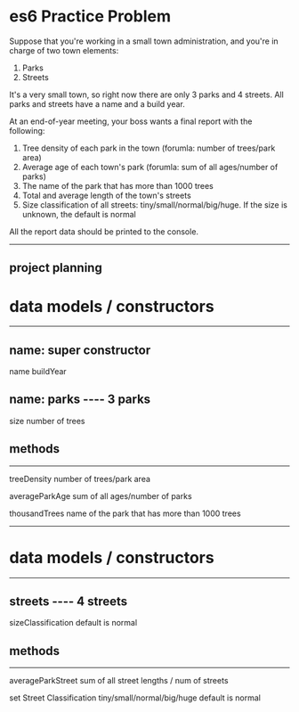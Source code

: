 # es6 Practice Problem

Suppose that you're working in a small town administration, and you're in charge of two town elements:
1. Parks
2. Streets

It's a very small town, so right now there are only 3 parks and 4 streets. All parks and streets have a name and a build year.

At an end-of-year meeting, your boss wants a final report with the following:
1. Tree density of each park in the town (forumla: number of trees/park area)
2. Average age of each town's park (forumla: sum of all ages/number of parks)
3. The name of the park that has more than 1000 trees
4. Total and average length of the town's streets
5. Size classification of all streets: tiny/small/normal/big/huge. If the size is unknown, the default is normal

All the report data should be printed to the console.

------------------------------

## project planning 

# data models / constructors 
---------------
name: super constructor 
--------------------
name 
buildYear

name: parks ---- 3 parks
---------------
size 
number of trees


## methods 
-------------
treeDensity 
    number of trees/park area

averageParkAge
    sum of all ages/number of parks

thousandTrees
    name of the park that has more than 1000 trees


-----------------------------------------------------------------------------------------------------------


# data models / constructors 
------------------
streets ---- 4 streets
------------------
sizeClassification
    default is normal 

## methods 
-------------
averageParkStreet
    sum of all street lengths / num of streets

set Street Classification 
    tiny/small/normal/big/huge
        default is normal
